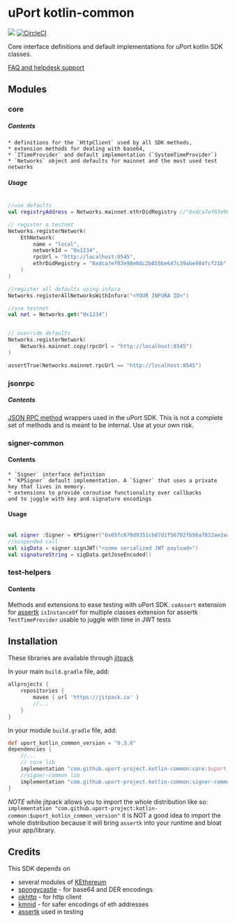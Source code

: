 # uPort kotlin-common

[![](https://jitpack.io/v/uport-project/kotlin-common.svg)](https://jitpack.io/#uport-project/kotlin-common)
[![CircleCI](https://circleci.com/gh/uport-project/kotlin-common.svg?style=svg)](https://circleci.com/gh/uport-project/kotlin-common)

Core interface definitions and default implementations for uPort kotlin SDK classes.

[FAQ and helpdesk support](http://bit.ly/uPort_helpdesk)

## Modules

### core

##### Contents
    * definitions for the `HttpClient` used by all SDK methods,
    * extension methods for dealing with base64,
    * `ITimeProvider` and default implementation (`SystemTimeProvider`)
    * `Networks` object and defaults for mainnet and the most used test networks
##### Usage
```kotlin

//use defaults
val registryAddress = Networks.mainnet.ethrDidRegistry //"0xdca7ef03e98e0dc2b855be647c39abe984fcf21b"

// register a testnet
Networks.registerNetwork(
    EthNetwork(
        name = "local",
        networkId = "0x1234",
        rpcUrl = "http://localhost:8545",
        ethrDidRegistry = "0xdca7ef03e98e0dc2b855be647c39abe984fcf21b"
    )
)

//register all defaults using infura
Networks.registerAllNetworksWithInfura("<YOUR INFURA ID>")

//use testnet
val net = Networks.get("0x1234")


// override defaults
Networks.registerNetwork(
    Networks.mainnet.copy(rpcUrl = "http://localhost:8545")
)

assertTrue(Networks.mainnet.rpcUrl == "http://localhost:8545")

```

### jsonrpc
##### Contents
 [JSON RPC method](https://github.com/ethereum/wiki/wiki/JSON-RPC) wrappers used in the uPort SDK.
 This is not a complete set of methods and is meant to be internal. Use at your own risk.

### signer-common
#### Contents
    * `Signer` interface definition
    * `KPSigner` default implementation. A `Signer` that uses a private key that lives in memory.
    * extensions to provide coroutine functionality over callbacks
    and to juggle with key and signature encodings
#### Usage
```kotlin

val signer :Signer = KPSigner("0x65fc670d9351cb87d1f56702fb56a7832ae2aab3427be944ab8c9f2a0ab87960")
//suspended call
val sigData = signer.signJWT("<some serialized JWT payload>")
val signatureString = sigData.getJoseEncoded()
```
### test-helpers
#### Contents
Methods and extensions to ease testing with uPort SDK.
`coAssert` extension for [assertk](https://github.com/willowtreeapps/assertk)
`isInstanceOf` for multiple classes extension for assertk
`TestTimeProvider` usable to juggle with time in JWT tests

## Installation

These libraries are available through [jitpack](https://jitpack.io/)

In your main `build.gradle` file, add:

```groovy
allprojects {
    repositories {
        maven { url 'https://jitpack.io' }
        //...
    }
}
```

In your module `build.gradle` file, add:

```groovy
def uport_kotlin_common_version = "0.3.0"
dependencies {
    //...
    // core lib
    implementation "com.github.uport-project.kotlin-common:core:$uport_kotlin_common_version"
    //signer-common lib
    implementation "com.github.uport-project.kotlin-common:signer-common:$uport_kotlin_common_version"
}
```

*NOTE*
while jitpack allows you to import the whole distribution like so:
 `implementation "com.github.uport-project:kotlin-common:$uport_kotlin_common_version"`
 it is NOT a good idea to import the whole distribution because it will 
 bring `assertk` into your runtime and bloat your app/library.


## Credits

This SDK depends on
* several modules of [KEthereum](https://github.com/komputing/KEthereum)
* [spongycastle](https://rtyley.github.io/spongycastle/) - for base64 and DER encodings
* [okhttp](https://github.com/square/okhttp) - for http client
* [kmnid](https://github.com/uport-project/kmnid) - for safer encodings of eth addresses
* [assertk](https://github.com/willowtreeapps/assertk) used in testing
